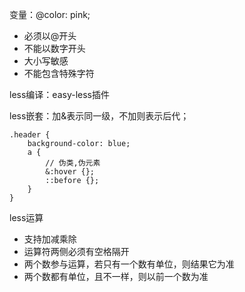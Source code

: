 变量：@color: pink;

- 必须以@开头
- 不能以数字开头
- 大小写敏感
- 不能包含特殊字符

less编译：easy-less插件

less嵌套：加&表示同一级，不加则表示后代；

``` 
.header {
    background-color: blue;
    a {
        // 伪类,伪元素
        &:hover {};
        ::before {};
    }
}
```

less运算

- 支持加减乘除
- 运算符两侧必须有空格隔开
- 两个数参与运算，若只有一个数有单位，则结果它为准
- 两个数都有单位，且不一样，则以前一个数为准